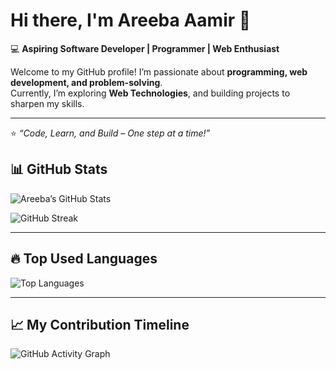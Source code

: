 # Hi there, I'm Areeba Aamir 👋  

💻 **Aspiring Software Developer | Programmer | Web Enthusiast**  

Welcome to my GitHub profile! I’m passionate about **programming, web development, and problem-solving**.  
Currently, I’m exploring **Web Technologies**, and building projects to sharpen my skills.  

---


⭐️ *“Code, Learn, and Build – One step at a time!”*  

## 📊 GitHub Stats

![Areeba’s GitHub Stats](https://github-readme-stats.vercel.app/api?username=areeba-amirr&show_icons=true&theme=radical)

![GitHub Streak](https://streak-stats.demolab.com?user=areeba-amirr&theme=radical)

---

## 🔥 Top Used Languages

![Top Languages](https://github-readme-stats.vercel.app/api/top-langs/?username=areeba-amirr&layout=compact&theme=radical)

---

##  📈 My Contribution Timeline
![GitHub Activity Graph](https://github-readme-activity-graph.vercel.app/graph?username=areeba-amirr&theme=react-dark)


